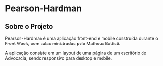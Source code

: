 # Pearson-Hardman

## Sobre o Projeto



Pearson-Hardman é uma aplicação front-end e mobile construída durante o Front Week, com aulas ministradas pelo Matheus Battisti.

A aplicação consiste em um layout de uma página de um escritório de Advocacia, sendo responsivo para desktop e mobile.
